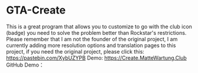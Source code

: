 # GTA-Create
This is a great program that allows you to customize to go with the club icon (badge) you need to solve the problem better than Rockstar's restrictions.
Please remember that I am not the founder of the original project, I am currently adding more resolution options and translation pages to this project, if you need the original project, please click this: https://pastebin.com/XybUZYPB
Demo: https://Create.MatteWartung.Club
GitHub Demo：
